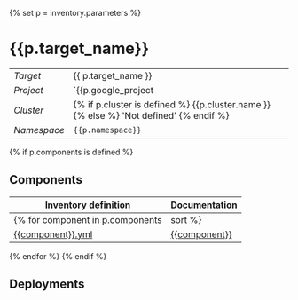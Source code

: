 {% set p = inventory.parameters %}
# {{p.target_name}} 

|  |  |
| --- | --- |
| *Target* | {{ p.target_name }} |
| *Project*     | `{{p.google_project | default('not defined')}}`|
| *Cluster*     | {% if p.cluster is defined %} {{p.cluster.name }} {% else %} 'Not defined' {% endif %} |
| *Namespace*   | `{{p.namespace}}` |

{% if p.components is defined %}
## Components
| Inventory definition | Documentation |
| --- | --- |
{% for component in p.components|sort %}
|[{{component}}.yml](../../inventory/classes/components/{{component}}.yml)| [{{component}}]({{component}}-readme.md)|
{% endfor %}
{% endif %}

## Deployments

